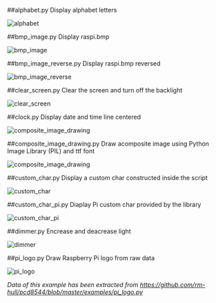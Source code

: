 ##alphabet.py
Display alphabet letters

![alphabet](https://raw.github.com/XavierBerger/pcd8544/master/doc/example-alphabet.png)

##bmp_image.py
Display raspi.bmp

![bmp_image](https://raw.github.com/XavierBerger/pcd8544/master/doc/example-bmp_image.png)

##bmp_image_reverse.py
Display raspi.bmp reversed

![bmp_image_reverse](https://raw.github.com/XavierBerger/pcd8544/master/doc/example-bmp_image_reverse.png)

##clear_screen.py
Clear the screen and turn off the backlight

![clear_screen](https://raw.github.com/XavierBerger/pcd8544/master/doc/example-clear_screen.png)

##clock.py
Display date and time line centered

![composite_image_drawing](https://raw.github.com/XavierBerger/pcd8544/master/doc/example-clock.png)

##composite_image_drawing.py
Draw acomposite image using Python Image Library (PIL) and ttf font

![composite_image_drawing](https://raw.github.com/XavierBerger/pcd8544/master/doc/example-composite_image_drawing.png)

##custom_char.py
Display a custom char constructed inside the script

![custom_char](https://raw.github.com/XavierBerger/pcd8544/master/doc/example-custom_char.png)

##custom_char_pi.py
Diaplay Pi custom char provided by the library

![custom_char_pi](https://raw.github.com/XavierBerger/pcd8544/master/doc/example-custom_char_pi.png)

##dimmer.py
Encrease and deacrease light

![dimmer](https://raw.github.com/XavierBerger/pcd8544/master/doc/example-dimmer.png)

##pi_logo.py
Draw Raspberry Pi logo from raw data 

![pi_logo](https://raw.github.com/XavierBerger/pcd8544/master/doc/example-pi_logo.png)

*Data of this example has been extracted from https://github.com/rm-hull/pcd8544/blob/master/examples/pi_logo.py*
